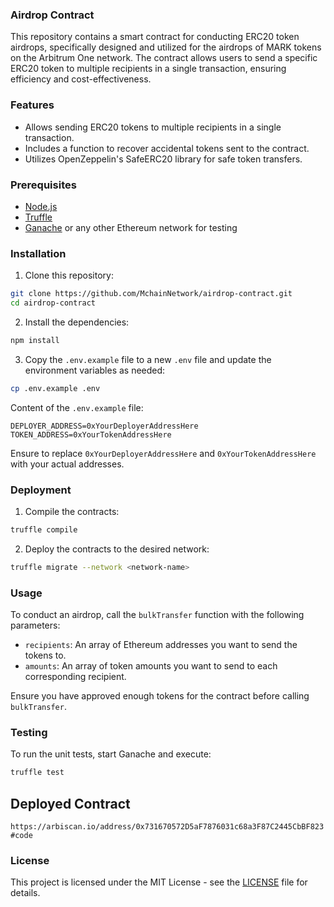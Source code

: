 ### Airdrop Contract

This repository contains a smart contract for conducting ERC20 token airdrops, specifically designed and utilized for the airdrops of MARK tokens on the Arbitrum One network. The contract allows users to send a specific ERC20 token to multiple recipients in a single transaction, ensuring efficiency and cost-effectiveness.

### Features

- Allows sending ERC20 tokens to multiple recipients in a single transaction.
- Includes a function to recover accidental tokens sent to the contract.
- Utilizes OpenZeppelin's SafeERC20 library for safe token transfers.

### Prerequisites

- [Node.js](https://nodejs.org/)
- [Truffle](https://www.trufflesuite.com/)
- [Ganache](https://www.trufflesuite.com/ganache) or any other Ethereum network for testing

### Installation

1. Clone this repository:

```sh
git clone https://github.com/MchainNetwork/airdrop-contract.git
cd airdrop-contract
```

2. Install the dependencies:

```sh
npm install
```

3. Copy the `.env.example` file to a new `.env` file and update the environment variables as needed:

```sh
cp .env.example .env
```

Content of the `.env.example` file:

```env
DEPLOYER_ADDRESS=0xYourDeployerAddressHere
TOKEN_ADDRESS=0xYourTokenAddressHere
```

Ensure to replace `0xYourDeployerAddressHere` and `0xYourTokenAddressHere` with your actual addresses.

### Deployment

1. Compile the contracts:

```sh
truffle compile
```

2. Deploy the contracts to the desired network:

```sh
truffle migrate --network <network-name>
```

### Usage

To conduct an airdrop, call the `bulkTransfer` function with the following parameters:

- `recipients`: An array of Ethereum addresses you want to send the tokens to.
- `amounts`: An array of token amounts you want to send to each corresponding recipient.

Ensure you have approved enough tokens for the contract before calling `bulkTransfer`.

### Testing

To run the unit tests, start Ganache and execute:

```sh
truffle test
```

## Deployed Contract

`https://arbiscan.io/address/0x731670572D5aF7876031c68a3F87C2445CbBF823#code`

### License

This project is licensed under the MIT License - see the [LICENSE](LICENSE) file for details.
